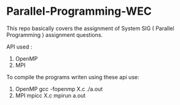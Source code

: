 # Parallel-Programming-WEC

This repo basically covers the assignment of System SIG ( Parallel Programming ) assignment questions.

API used :

1. OpenMP
2. MPI

To compile the programs writen using these api use:
1. OpenMP
    gcc -fopenmp X.c
    ./a.out
2. MPI
    mpicc X.c 
    mpirun a.out